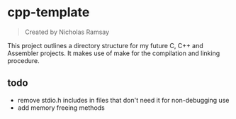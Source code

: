 # cpp-template
> Created by Nicholas Ramsay

This project outlines a directory structure for my future C, C++ and Assembler projects. It makes use of make for the compilation and linking procedure.

## todo
* remove stdio.h includes in files that don't need it for non-debugging use
* add memory freeing methods


